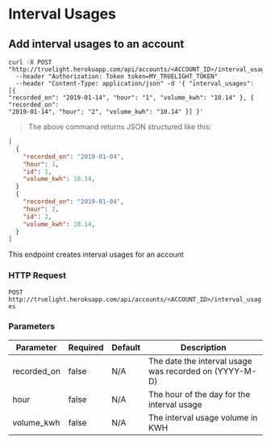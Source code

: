 # Interval Usages

## Add interval usages to an account

```shell
curl -X POST
"http://truelight.herokuapp.com/api/accounts/<ACCOUNT_ID>/interval_usages"
  --header "Authorization: Token token=MY_TRUELIGHT_TOKEN"
  --header "Content-Type: application/json" -d '{ "interval_usages": [{
"recorded_on": "2019-01-14", "hour": "1", "volume_kwh": "10.14" }, { "recorded_on":
"2019-01-14", "hour": "2", "volume_kwh": "10.14" }] }'
```

> The above command returns JSON structured like this:

```json
[
  {
    "recorded_on": "2019-01-04",
    "hour": 1,
    "id": 1,
    "volume_kwh": 10.14,
  }
  {
    "recorded_on": "2019-01-04",
    "hour": 2,
    "id": 2,
    "volume_kwh": 10.14,
  }
]
```

This endpoint creates interval usages for an account

### HTTP Request

`POST http://truelight.herokuapp.com/api/accounts/<ACCOUNT_ID>/interval_usages`

### Parameters

| Parameter                    | Required | Default | Description                                            |
| ---------------------------- | -------- | ------- | ------------------------------------------------------ |
| recorded_on                  | false    | N/A     | The date the interval usage was recorded on (YYYY-M-D) |
| hour                         | false    | N/A     | The hour of the day for the interval usage             |
| volume_kwh                   | false    | N/A     | The interval usage volume in KWH                       |
